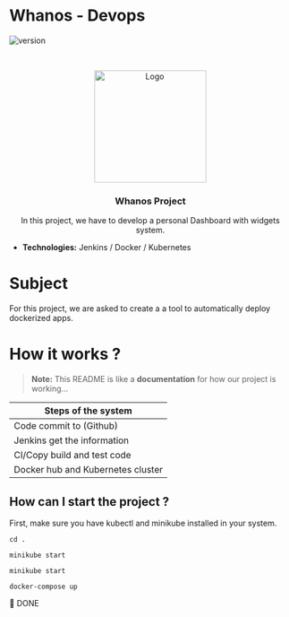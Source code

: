 
# Whanos - Devops

![version](https://img.shields.io/badge/Version-1.0-brightgreen)

<!-- PROJECT LOGO -->
<br />
<p align="center">
  <a href="#">
    <img src="https://upload.wikimedia.org/wikipedia/commons/2/2d/Epitech.png" alt="Logo" width="200" height="#">
  </a>

  <h3 align="center">Whanos Project</h3>

  <p align="center">
    In this project, we have to develop a personal Dashboard with widgets system.
  </p>
</p>


- **Technologies:** Jenkins / Docker / Kubernetes

# Subject

For this project, we are asked to create a a tool to automatically deploy dockerized apps.

# How it works ?

> **Note:** This README is like a **documentation** for how our project is working...


| Steps of the system|
|----------------|
|Code commit to (Github)         |
|Jenkins get the information          |
|CI/Copy build and test code          |
|Docker hub and Kubernetes cluster          |



## How can I start the project ?

First, make sure you have kubectl and minikube installed in your system.

```
cd .
```
```
minikube start
```
```
minikube start
```
```
docker-compose up
```

💫 DONE
